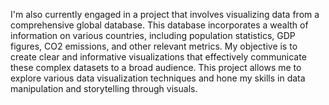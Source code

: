 I'm also currently engaged in a project that involves visualizing data from a comprehensive global database. This database incorporates a wealth of information on various countries, including population statistics,
GDP figures, CO2 emissions, and other relevant metrics. My objective is to create clear and informative visualizations that effectively communicate these complex datasets to a broad audience. 
This project allows me to explore various data visualization techniques and hone my skills in data manipulation and storytelling through visuals.
